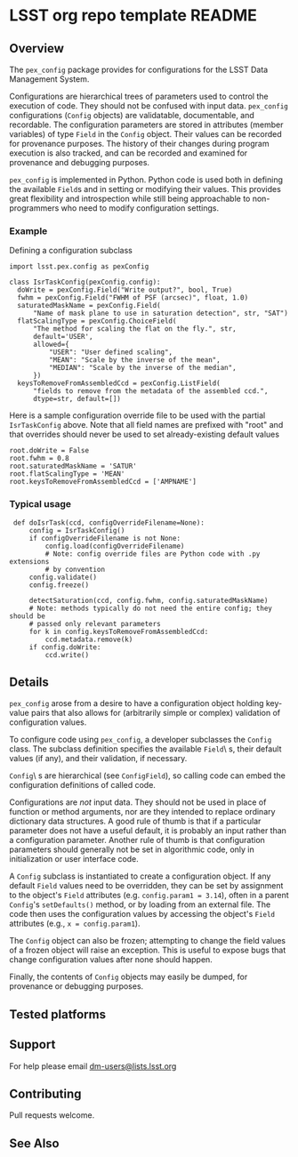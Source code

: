 LSST org repo template README
=============================

Overview
--------

The `pex_config` package provides for configurations for the LSST Data 
Management System.

Configurations are hierarchical trees of parameters used to control the
execution of code.  They should not be confused with input data.
`pex_config` configurations (`Config` objects) are validatable,
documentable, and recordable.  The configuration parameters are stored in
attributes (member variables) of type `Field` in the `Config` object. Their
values can be recorded for provenance purposes. The history of their changes
during program execution is also tracked, and can be recorded and examined for
provenance and debugging purposes.

`pex_config` is implemented in Python.  Python code is used both in defining
the available `Field`s and in setting or modifying their values.  This
provides great flexibility and introspection while still being approachable to
non-programmers who need to modify configuration settings.

### Example

Defining a configuration subclass
```
import lsst.pex.config as pexConfig

class IsrTaskConfig(pexConfig.config):
  doWrite = pexConfig.Field("Write output?", bool, True)
  fwhm = pexConfig.Field("FWHM of PSF (arcsec)", float, 1.0)
  saturatedMaskName = pexConfig.Field(
      "Name of mask plane to use in saturation detection", str, "SAT")
  flatScalingType = pexConfig.ChoiceField(
      "The method for scaling the flat on the fly.", str,
      default='USER',
      allowed={
          "USER": "User defined scaling",
          "MEAN": "Scale by the inverse of the mean",
          "MEDIAN": "Scale by the inverse of the median",
      })
  keysToRemoveFromAssembledCcd = pexConfig.ListField(
      "fields to remove from the metadata of the assembled ccd.",
      dtype=str, default=[])
```
Here is a sample configuration override file to be used with the partial
``IsrTaskConfig`` above.  Note that all field names are prefixed with "root"
and that overrides should never be used to set already-existing default
values
```
root.doWrite = False
root.fwhm = 0.8
root.saturatedMaskName = 'SATUR'
root.flatScalingType = 'MEAN'
root.keysToRemoveFromAssembledCcd = ['AMPNAME']
```

### Typical usage
```
 def doIsrTask(ccd, configOverrideFilename=None):
     config = IsrTaskConfig()
     if configOverrideFilename is not None:
         config.load(configOverrideFilename)
         # Note: config override files are Python code with .py extensions
         # by convention
     config.validate()
     config.freeze()

     detectSaturation(ccd, config.fwhm, config.saturatedMaskName)
     # Note: methods typically do not need the entire config; they should be
     # passed only relevant parameters
     for k in config.keysToRemoveFromAssembledCcd:
         ccd.metadata.remove(k)
     if config.doWrite:
         ccd.write()
```

Details
-------

`pex_config` arose from a desire to have a configuration object holding
key-value pairs that also allows for (arbitrarily simple or complex) validation
of configuration values.

To configure code using `pex_config`, a developer subclasses the `Config`
class. The subclass definition specifies the available `Field`\ s, their
default values (if any), and their validation, if necessary.

`Config`\ s are hierarchical (see `ConfigField`), so calling code can embed
the configuration definitions of called code.

Configurations are *not* input data.  They should not be used in place of
function or method arguments, nor are they intended to replace ordinary
dictionary data structures.  A good rule of thumb is that if a particular
parameter does not have a useful default, it is probably an input rather than a
configuration parameter.  Another rule of thumb is that configuration
parameters should generally not be set in algorithmic code, only in
initialization or user interface code.

A `Config` subclass is instantiated to create a configuration object.  If any
default `Field` values need to be overridden, they can be set by assignment
to the object's `Field` attributes (e.g. `config.param1 = 3.14`), often in
a parent `Config`'s `setDefaults()` method, or by loading from an external
file.  The code then uses the configuration values by accessing the object's
`Field` attributes (e.g., `x = config.param1`).

The `Config` object can also be frozen; attempting to change the field
values of a frozen object will raise an exception. This is useful to 
expose bugs that change configuration values after none should happen.

Finally, the contents of `Config` objects may easily be dumped, for
provenance or debugging purposes.

<!-- #live-link-doc -->

Tested platforms
-----------

<!-- #live-link-test -->


Support
-------

For help please email dm-users@lists.lsst.org


Contributing
------------

Pull requests welcome.

<!-- #live-link-contribute -->

See Also
--------


